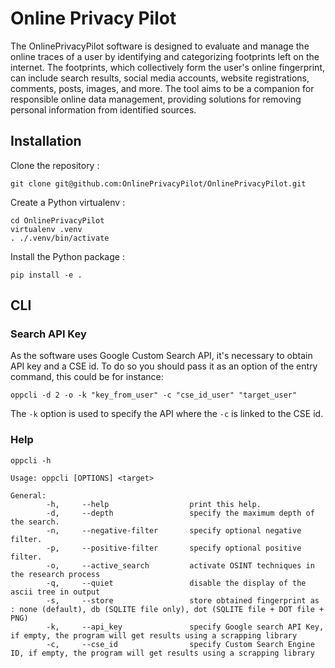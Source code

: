 # Online Privacy Pilot

The OnlinePrivacyPilot software is designed to evaluate and manage the online traces of a user by identifying and categorizing footprints left on the internet. The footprints, which collectively form the user's online fingerprint, can include search results, social media accounts, website registrations, comments, posts, images, and more. The tool aims to be a companion for responsible online data management, providing solutions for removing personal information from identified sources.

## Installation

Clone the repository :
```
git clone git@github.com:OnlinePrivacyPilot/OnlinePrivacyPilot.git
```

Create a Python virtualenv :
```
cd OnlinePrivacyPilot
virtualenv .venv
. ./.venv/bin/activate 
```

Install the Python package :
```
pip install -e .
```

## CLI

### Search API Key

As the software uses Google Custom Search API, it's necessary to obtain API key and a CSE id.
To do so you should pass it as an option of the entry command, this could be for instance:
```
oppcli -d 2 -o -k "key_from_user" -c "cse_id_user" "target_user"
```
The `-k` option is used to specify the API where the `-c` is linked to the CSE id.

### Help
```
oppcli -h               
```
```
Usage: oppcli [OPTIONS] <target>

General:
        -h,     --help                  print this help.
        -d,     --depth                 specify the maximum depth of the search.
        -n,     --negative-filter       specify optional negative filter.
        -p,     --positive-filter       specify optional positive filter.
        -o,     --active_search         activate OSINT techniques in the research process
        -q,     --quiet                 disable the display of the ascii tree in output
        -s,     --store                 store obtained fingerprint as : none (default), db (SQLITE file only), dot (SQLITE file + DOT file + PNG)
        -k,     --api_key               specify Google search API Key, if empty, the program will get results using a scrapping library
        -c,     --cse_id                specify Custom Search Engine ID, if empty, the program will get results using a scrapping library
```